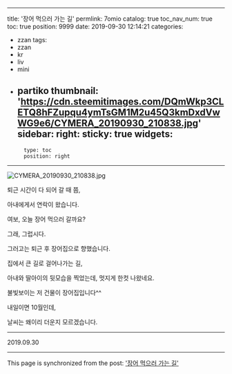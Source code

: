 
---
title: '장어 먹으러 가는 길'
permlink: 7omio
catalog: true
toc_nav_num: true
toc: true
position: 9999
date: 2019-09-30 12:14:21
categories:
- zzan
tags:
- zzan
- kr
- liv
- mini
- partiko
thumbnail: 'https://cdn.steemitimages.com/DQmWkp3CLETQ8hFZupqu4ymTsGM1M2u45Q3kmDxdVwWG9e6/CYMERA_20190930_210838.jpg'
sidebar:
    right:
        sticky: true
widgets:
    -
        type: toc
        position: right
---


![CYMERA_20190930_210838.jpg](https://cdn.steemitimages.com/DQmWkp3CLETQ8hFZupqu4ymTsGM1M2u45Q3kmDxdVwWG9e6/CYMERA_20190930_210838.jpg)

퇴근 시간이 다 되어 갈 때 쯤,

아내에게서 연락이 왔습니다.

여보, 오늘 장어 먹으러 갈까요?

그래, 그럽시다.

그러고는 퇴근 후 장어집으로  향했습니다.

집에서 큰 길로 걸어나가는 길,

아내와 딸아이의 뒷모습을 찍었는데, 멋지게 한컷 나왔네요.

불빛보이는 저 건물이 장어집입니다^^

내일이면 10월인데,

날씨는 왜이리 더운지 모르겠습니다.

---

2019.09.30

- - -

This page is synchronized from the post: ['장어 먹으러 가는 길'](https://steemit.com/@lucky2015/7omio)

